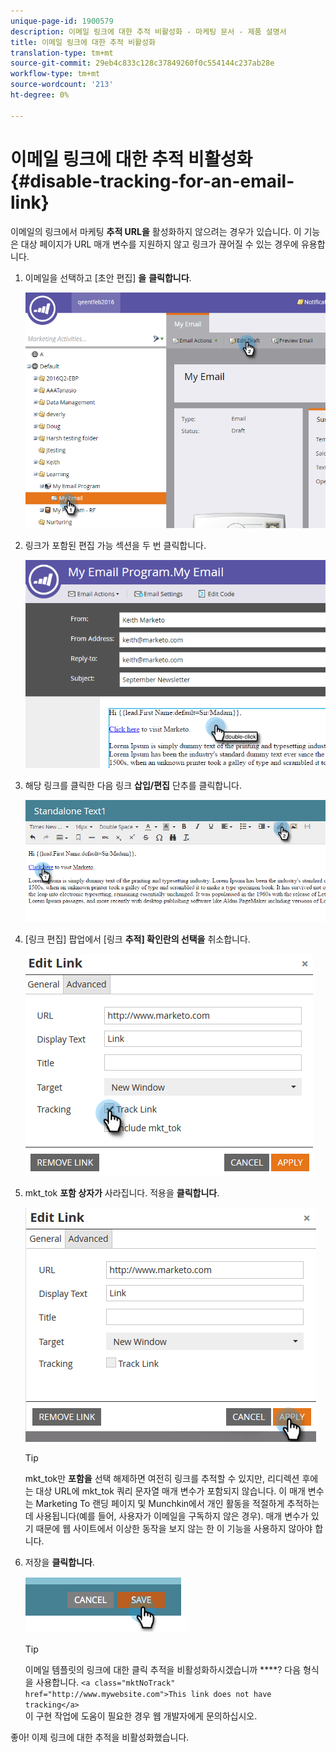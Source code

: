 ```yaml
---
unique-page-id: 1900579
description: 이메일 링크에 대한 추적 비활성화 - 마케팅 문서 - 제품 설명서
title: 이메일 링크에 대한 추적 비활성화
translation-type: tm+mt
source-git-commit: 29eb4c833c128c37849260f0c554144c237ab28e
workflow-type: tm+mt
source-wordcount: '213'
ht-degree: 0%

---
```



# 이메일 링크에 대한 추적 비활성화 {#disable-tracking-for-an-email-link}

이메일의 링크에서 마케팅 **추적 URL을** 활성화하지 않으려는 경우가 있습니다. 이 기능은 대상 페이지가 URL 매개 변수를 지원하지 않고 링크가 끊어질 수 있는 경우에 유용합니다.

1. 이메일을 선택하고 [초안 편집] **을** **클릭합니다**.

   ![](assets/one-7.png)

1. 링크가 포함된 편집 가능 섹션을 두 번 클릭합니다.

   ![](assets/two-6.png)

1. 해당 링크를 클릭한 다음 링크 **삽입/편집** 단추를 클릭합니다.

   ![](assets/three-6.png)

1. [링크 편집] 팝업에서 [링크 **추적] 확인란의 선택을** 취소합니다.

   ![](assets/four-4.png)

1. mkt_tok **포함 상자가** 사라집니다. 적용을 **클릭합니다**.

   ![](assets/five-3.png)

   >[!TIP]
   >
   >mkt_tok만 **포함을** 선택 해제하면 여전히 링크를 추적할 수 있지만, 리디렉션 후에는 대상 URL에 mkt_tok 쿼리 문자열 매개 변수가 포함되지 않습니다. 이 매개 변수는 Marketing To 랜딩 페이지 및 Munchkin에서 개인 활동을 적절하게 추적하는 데 사용됩니다(예를 들어, 사용자가 이메일을 구독하지 않은 경우). 매개 변수가 있기 때문에 웹 사이트에서 이상한 동작을 보지 않는 한 이 기능을 사용하지 않아야 합니다.

1. 저장을 **클릭합니다**.

   ![](assets/image2014-9-17-22-3a25-3a20.png)

   >[!TIP]
   >
   >이메일 템플릿의 링크에 대한 클릭 추적을 비활성화하시겠습니까 ****? 다음 형식을 사용합니다.
   >`<a class="mktNoTrack" href="http://www.mywebsite.com">This link does not have tracking</a>`\
   >이 구현 작업에 도움이 필요한 경우 웹 개발자에게 문의하십시오.

좋아! 이제 링크에 대한 추적을 비활성화했습니다.
